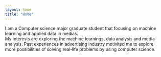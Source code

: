 ```yaml
---
layout: home
title: "Home"
---
```

I am a Computer science major graduate student that focusing on machine learning and applied data in medias. 
<br>
My interests are exploring the machine learnings, data analysis and media analysis. Past experiences in advertising industry motivited me to explore more possibilities of solving real-life problems by using computer science. 
